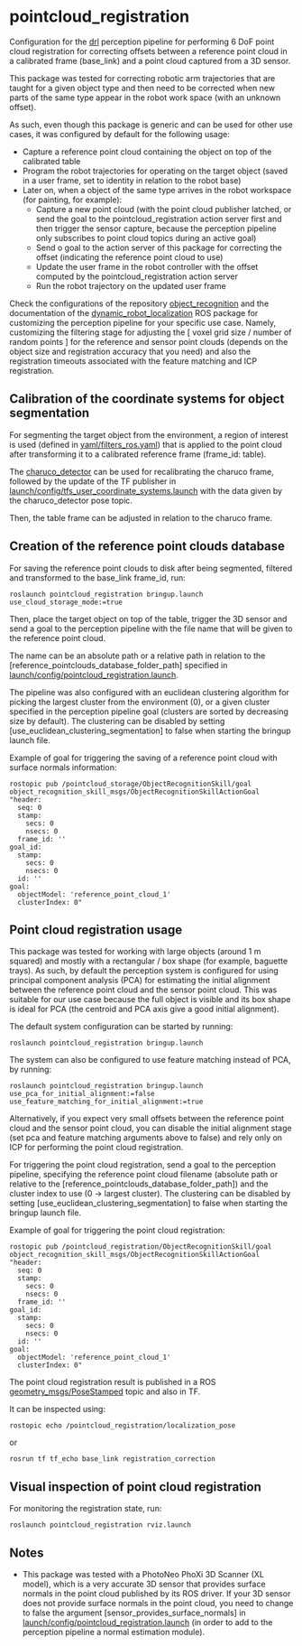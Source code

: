 # pointcloud_registration

Configuration for the [drl](https://github.com/carlosmccosta/dynamic_robot_localization) perception pipeline for performing 6 DoF point cloud registration for correcting offsets between a reference point cloud in a calibrated frame (base_link) and a point cloud captured from a 3D sensor.

This package was tested for correcting robotic arm trajectories that are taught for a given object type and then need to be corrected when new parts of the same type appear in the robot work space (with an unknown offset).

As such, even though this package is generic and can be used for other use cases, it was configured by default for the following usage:
- Capture a reference point cloud containing the object on top of the calibrated table
- Program the robot trajectories for operating on the target object (saved in a user frame, set to identity in relation to the robot base)
- Later on, when a object of the same type arrives in the robot workspace (for painting, for example):
  - Capture a new point cloud (with the point cloud publisher latched, or send the goal to the pointcloud_registration action server first and then trigger the sensor capture, because the perception pipeline only subscribes to point cloud topics during an active goal)
  - Send o goal to the action server of this package for correcting the offset (indicating the reference point cloud to use)
  - Update the user frame in the robot controller with the offset computed by the pointcloud_registration action server
  - Run the robot trajectory on the updated user frame

Check the configurations of the repository [object_recognition](https://github.com/carlosmccosta/object_recognition)
and the documentation of the [dynamic_robot_localization](https://github.com/carlosmccosta/dynamic_robot_localization) ROS package for customizing the perception pipeline for your specific use case. Namely, customizing the filtering stage for adjusting the [ voxel grid size / number of random points ] for the reference and sensor point clouds (depends on the object size and registration accuracy that you need) and also the registration timeouts associated with the feature matching and ICP registration.



## Calibration of the coordinate systems for object segmentation

For segmenting the target object from the environment, a region of interest is used (defined in [yaml/filters_ros.yaml](yaml/filters_roi.yaml)) that is applied to the point cloud after transforming it to a calibrated reference frame (frame_id: table).

The [charuco_detector](https://github.com/carlosmccosta/charuco_detector) can be used for recalibrating the charuco frame, followed by the update of the TF publisher in [launch/config/tfs_user_coordinate_systems.launch](launch/config/tfs_user_coordinate_systems.launch) with the data given by the charuco_detector pose topic.

Then, the table frame can be adjusted in relation to the charuco frame.



## Creation of the reference point clouds database

For saving the reference point clouds to disk after being segmented, filtered and transformed to the base_link frame_id, run:
```
roslaunch pointcloud_registration bringup.launch use_cloud_storage_mode:=true
```

Then, place the target object on top of the table, trigger the 3D sensor and send a goal to the perception pipeline with the file name that will be given to the reference point cloud.

The name can be an absolute path or a relative path in relation to the [reference_pointclouds_database_folder_path] specified in [launch/config/pointcloud_registration.launch](launch/config/pointcloud_registration.launch).

The pipeline was also configured with an euclidean clustering algorithm for picking the largest cluster from the environment (0), or a given cluster specified in the perception pipeline goal (clusters are sorted by decreasing size by default). The clustering can be disabled by setting [use_euclidean_clustering_segmentation] to false when starting the bringup launch file.

Example of goal for triggering the saving of a reference point cloud with surface normals information:
```
rostopic pub /pointcloud_storage/ObjectRecognitionSkill/goal object_recognition_skill_msgs/ObjectRecognitionSkillActionGoal "header:
  seq: 0
  stamp:
    secs: 0
    nsecs: 0
  frame_id: ''
goal_id:
  stamp:
    secs: 0
    nsecs: 0
  id: ''
goal:
  objectModel: 'reference_point_cloud_1'
  clusterIndex: 0"
```


## Point cloud registration usage

This package was tested for working with large objects (around 1 m squared) and mostly with a rectangular / box shape (for example, baguette trays). As such, by default the perception system is configured for using principal component analysis (PCA) for estimating the initial alignment between the reference point cloud and the sensor point cloud. This was suitable for our use case because the full object is visible and its box shape is ideal for PCA (the centroid and PCA axis give a good initial alignment).

The default system configuration can be started by running:
  ```
  roslaunch pointcloud_registration bringup.launch
  ```

The system can also be configured to use feature matching instead of PCA, by running:
  ```
  roslaunch pointcloud_registration bringup.launch use_pca_for_initial_alignment:=false use_feature_matching_for_initial_alignment:=true
  ```

Alternatively, if you expect very small offsets between the reference point cloud and the sensor point cloud, you can disable the initial alignment stage (set pca and feature matching arguments above to false) and rely only on ICP for performing the point cloud registration.


For triggering the point cloud registration, send a goal to the perception pipeline, specifying the reference point cloud filename (absolute path or relative to the [reference_pointclouds_database_folder_path]) and the cluster index to use (0 -> largest cluster). The clustering can be disabled by setting [use_euclidean_clustering_segmentation] to false when starting the bringup launch file.

Example of goal for triggering the point cloud registration:
```
rostopic pub /pointcloud_registration/ObjectRecognitionSkill/goal object_recognition_skill_msgs/ObjectRecognitionSkillActionGoal "header:
  seq: 0
  stamp:
    secs: 0
    nsecs: 0
  frame_id: ''
goal_id:
  stamp:
    secs: 0
    nsecs: 0
  id: ''
goal:
  objectModel: 'reference_point_cloud_1'
  clusterIndex: 0"
```

The point cloud registration result is published in a ROS [geometry_msgs/PoseStamped](http://docs.ros.org/api/geometry_msgs/html/msg/PoseStamped.html) topic and also in TF.

It can be inspected using:
```
rostopic echo /pointcloud_registration/localization_pose
```
or
```
rosrun tf tf_echo base_link registration_correction
```


## Visual inspection of point cloud registration

For monitoring the registration state, run:
```
roslaunch pointcloud_registration rviz.launch
```


## Notes

- This package was tested with a PhotoNeo PhoXi 3D Scanner (XL model), which is a very accurate 3D sensor that provides surface normals in the point cloud published by its ROS driver. If your 3D sensor does not provide surface normals in the point cloud, you need to change to false the argument [sensor_provides_surface_normals] in [launch/config/pointcloud_registration.launch](launch/config/pointcloud_registration.launch) (in order to add to the perception pipeline a normal estimation module).
